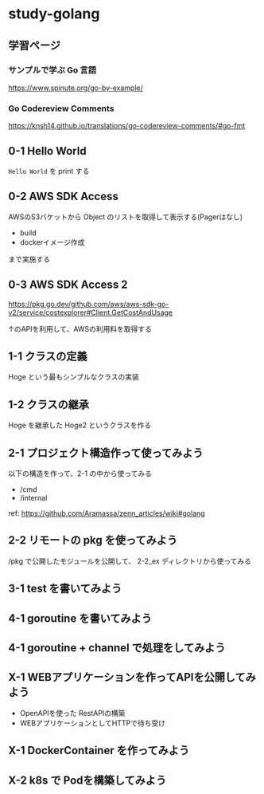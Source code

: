 # study-golang

## 学習ページ

### サンプルで学ぶ Go 言語
https://www.spinute.org/go-by-example/

### Go Codereview Comments
https://knsh14.github.io/translations/go-codereview-comments/#go-fmt

## 0-1 Hello World

`Hello World` を print する

## 0-2 AWS SDK Access

AWSのS3バケットから Object のリストを取得して表示する(Pagerはなし)

* build
* dockerイメージ作成

まで実施する

## 0-3 AWS SDK Access 2

https://pkg.go.dev/github.com/aws/aws-sdk-go-v2/service/costexplorer#Client.GetCostAndUsage

↑のAPIを利用して、AWSの利用料を取得する

## 1-1 クラスの定義

Hoge という最もシンプルなクラスの実装

## 1-2 クラスの継承

Hoge を継承した Hoge2 というクラスを作る

## 2-1 プロジェクト構造作って使ってみよう

以下の構造を作って、2-1 の中から使ってみる

* /cmd
* /internal

ref: https://github.com/Aramassa/zenn_articles/wiki#golang

## 2-2 リモートの pkg を使ってみよう

/pkg で公開したモジュールを公開して、 2-2_ex ディレクトリから使ってみる

## 3-1 test を書いてみよう

## 4-1 goroutine を書いてみよう

## 4-1 goroutine + channel で処理をしてみよう

## X-1 WEBアプリケーションを作ってAPIを公開してみよう

* OpenAPIを使った RestAPIの構築
* WEBアプリケーションとしてHTTPで待ち受け

## X-1 DockerContainer を作ってみよう

## X-2 k8s で Podを構築してみよう